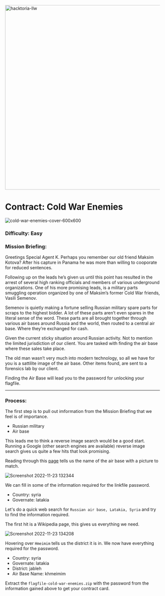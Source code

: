 <img width="600" alt="hacktoria-llw" src="https://user-images.githubusercontent.com/117080369/203552008-2d0e0a07-1815-485b-8f3f-ae7ed7258af8.png">

# Contract: Cold War Enemies
![cold-war-enemies-cover-600x600](https://user-images.githubusercontent.com/117080369/203554798-bc612059-d608-4bb4-9fd2-ccce1d092f37.png)

### Difficulty: Easy

### Mission Briefing:
Greetings Special Agent K. Perhaps you remember our old friend Maksim Kotova? After his capture in Panama he was more than willing to cooporate for reduced sentences.

Following up on the leads he’s given us until this point has resulted in the arrest of several high ranking officials and members of various underground organizations. One of his more promising leads, is a military parts smuggling operation organized by one of Maksim’s former Cold War friends, Vasili Semenov.

Semenov is quietly making a fortune selling Russian military spare parts for scraps to the highest bidder. A lot of these parts aren’t even spares in the literal sense of the word. These parts are all brought together through various air bases around Russia and the world, then routed to a central air base. Where they’re exchanged for cash.

Given the current sticky situation around Russian activity. Not to mention the limited jurisdiction of our client. You are tasked with finding the air base where these sales take place.

The old man wasn’t very much into modern technology, so all we have for you is a sattilite image of the air base. Other items found, are sent to a forensics lab by our client.

Finding the Air Base will lead you to the password for unlocking your flagfile.

---

### Process:
The first step is to pull out imformation from the Mission Briefing that we feel is of importance.
* Russian military
* Air base

This leads me to think a reverse image search would be a good start.
Running a Google (other search engines are available) reverse image search gives us quite a few hits that look promising.

Reading through this <a href="https://www.thedrive.com/the-war-zone/17433/russias-air-base-in-syria-seems-to-be-under-regular-attack-now">page</a> tells us the name of the air base with a picture to match.

![Screenshot 2022-11-23 132344](https://user-images.githubusercontent.com/117080369/203557894-91896e1d-bda4-4a72-87f5-34344f0d23be.png)

We can fill in some of the information required for the linkfile password.
* Country: syria
* Governate: latakia

Let's do a quick web search for `Russian air base, Latakia, Syria` and try to find the information required.

The first hit is a Wikipedia page, this gives us everything we need.

![Screenshot 2022-11-23 134208](https://user-images.githubusercontent.com/117080369/203561725-6772b262-514e-4545-b84b-42aa843d6b6c.png)

Hovering over `Hmeimim` tells us the district it is in. We now have everything required for the password.
* Country: syria
* Governate: latakia
* District: jableh
* Air Base Name: khmeimim

Extract the `flagfile-cold-war-enemies.zip` with the password from the information gained above to get your contract card.
